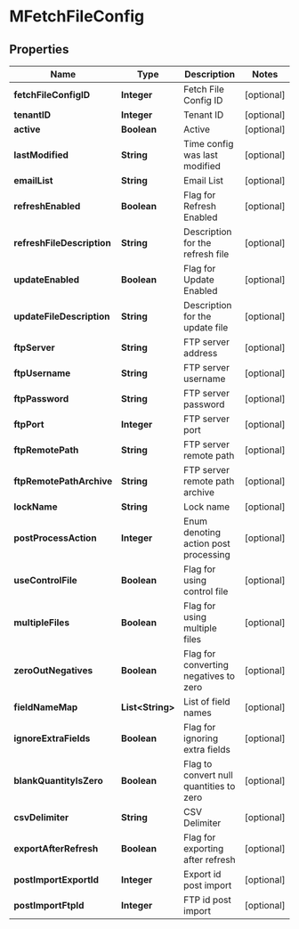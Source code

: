 
# MFetchFileConfig

## Properties
Name | Type | Description | Notes
------------ | ------------- | ------------- | -------------
**fetchFileConfigID** | **Integer** | Fetch File Config ID |  [optional]
**tenantID** | **Integer** | Tenant ID |  [optional]
**active** | **Boolean** | Active |  [optional]
**lastModified** | **String** | Time config was last modified |  [optional]
**emailList** | **String** | Email List |  [optional]
**refreshEnabled** | **Boolean** | Flag for Refresh Enabled |  [optional]
**refreshFileDescription** | **String** | Description for the refresh file |  [optional]
**updateEnabled** | **Boolean** | Flag for Update Enabled |  [optional]
**updateFileDescription** | **String** | Description for the update file |  [optional]
**ftpServer** | **String** | FTP server address |  [optional]
**ftpUsername** | **String** | FTP server username |  [optional]
**ftpPassword** | **String** | FTP server password |  [optional]
**ftpPort** | **Integer** | FTP server port |  [optional]
**ftpRemotePath** | **String** | FTP server remote path |  [optional]
**ftpRemotePathArchive** | **String** | FTP server remote path archive |  [optional]
**lockName** | **String** | Lock name |  [optional]
**postProcessAction** | **Integer** | Enum denoting action post processing |  [optional]
**useControlFile** | **Boolean** | Flag for using control file |  [optional]
**multipleFiles** | **Boolean** | Flag for using multiple files |  [optional]
**zeroOutNegatives** | **Boolean** | Flag for converting negatives to zero |  [optional]
**fieldNameMap** | **List&lt;String&gt;** | List of field names |  [optional]
**ignoreExtraFields** | **Boolean** | Flag for ignoring extra fields |  [optional]
**blankQuantityIsZero** | **Boolean** | Flag to convert null quantities to zero |  [optional]
**csvDelimiter** | **String** | CSV Delimiter |  [optional]
**exportAfterRefresh** | **Boolean** | Flag for exporting after refresh |  [optional]
**postImportExportId** | **Integer** | Export id post import |  [optional]
**postImportFtpId** | **Integer** | FTP id post import |  [optional]



